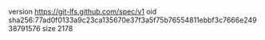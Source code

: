 version https://git-lfs.github.com/spec/v1
oid sha256:77ad0f0133a9c23ca135670e37f3a5f75b76554811ebbf3c7666e24938791576
size 2178

